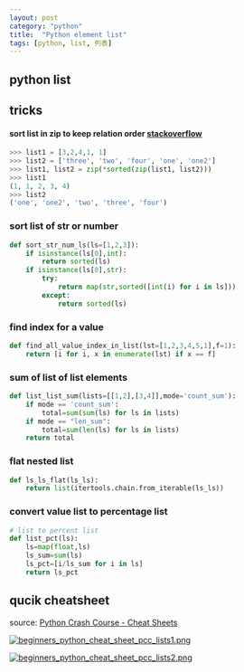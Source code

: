 ```yaml
---
layout: post
category: "python"
title:  "Python element list"
tags: [python, list, 列表]
---
```


## python list

## tricks

#### sort list in zip to keep relation order [stackoverflow](https://stackoverflow.com/questions/9764298/is-it-possible-to-sort-two-listswhich-reference-each-other-in-the-exact-same-w)

```python
>>> list1 = [3,2,4,1, 1]
>>> list2 = ['three', 'two', 'four', 'one', 'one2']
>>> list1, list2 = zip(*sorted(zip(list1, list2)))
>>> list1
(1, 1, 2, 3, 4)
>>> list2 
('one', 'one2', 'two', 'three', 'four')
```

### sort list of str or number

```python
def sort_str_num_ls(ls=[1,2,3]):
    if isinstance(ls[0],int):
        return sorted(ls)
    if isinstance(ls[0],str):
        try:
            return map(str,sorted([int(i) for i in ls]))
        except:
            return sorted(ls)
```

### find index for a value

```python
def find_all_value_index_in_list(lst=[1,2,3,4,5,1],f=1):
    return [i for i, x in enumerate(lst) if x == f]
```

### sum of list of list elements

```python
def list_list_sum(lists=[[1,2],[3,4]],mode='count_sum'):
    if mode == 'count_sum':
        total=sum(sum(ls) for ls in lists)
    if mode == "len_sum":
        total=sum(len(ls) for ls in lists)
    return total
```

### flat nested list

```python
def ls_ls_flat(ls_ls):
    return list(itertools.chain.from_iterable(ls_ls))
```

### convert value list to percentage list

```python
# list to percent list
def list_pct(ls):
    ls=map(float,ls)
    ls_sum=sum(ls)
    ls_pct=[i/ls_sum for i in ls]
    return ls_pct
```

## qucik cheatsheet

source: [Python Crash Course - Cheat Sheets](https://ehmatthes.github.io/pcc/cheatsheets/README.html)

[![beginners_python_cheat_sheet_pcc_lists1.png](https://i.loli.net/2018/04/29/5ae4a62c9d5f0.png)](https://i.loli.net/2018/04/29/5ae4a62c9d5f0.png)

[![beginners_python_cheat_sheet_pcc_lists2.png](https://i.loli.net/2018/04/29/5ae4a62c9651a.png)](https://i.loli.net/2018/04/29/5ae4a62c9651a.png)

